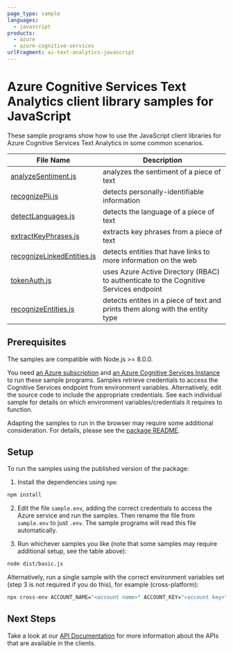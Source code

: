 ```yaml
---
page_type: sample
languages:
  - javascript
products:
  - azure
  - azure-cognitive-services
urlFragment: ai-text-analytics-javascript
---
```


# Azure Cognitive Services Text Analytics client library samples for JavaScript

These sample programs show how to use the JavaScript client libraries for Azure Cognitive Services Text Analytics in some common scenarios.

| **File Name**                                         | **Description**                                                                       |
| ----------------------------------------------------- | ------------------------------------------------------------------------------------- |
| [analyzeSentiment.js][analyzesentiment]               | analyzes the sentiment of a piece of text                                             |
| [recognizePii.js][recognizepii]                       | detects personally-identifiable information                                           |
| [detectLanguages.js][detectlanguages]                 | detects the language of a piece of text                                               |
| [extractKeyPhrases.js][extractkeyphrases]             | extracts key phrases from a piece of text                                             |
| [recognizeLinkedEntities.js][recognizelinkedentities] | detects entities that have links to more information on the web                       |
| [tokenAuth.js][tokenauth]                             | uses Azure Active Directory (RBAC) to authenticate to the Cognitive Services endpoint |
| [recognizeEntities.js][recognizeentities]             | detects entites in a piece of text and prints them along with the entity type         |

## Prerequisites

The samples are compatible with Node.js >= 8.0.0.

You need [an Azure subscription][freesub] and [an Azure Cognitive Services Instance][azcogsvc] to run these sample programs. Samples retrieve credentials to access the Cognitive Services endpoint from environment variables. Alternatively, edit the source code to include the appropriate credentials. See each individual sample for details on which environment variables/credentials it requires to function.

Adapting the samples to run in the browser may require some additional consideration. For details, please see the [package README][package].

## Setup

To run the samples using the published version of the package:

1. Install the dependencies using `npm`:

```bash
npm install
```

2. Edit the file `sample.env`, adding the correct credentials to access the Azure service and run the samples. Then rename the file from `sample.env` to just `.env`. The sample programs will read this file automatically.

3. Run whichever samples you like (note that some samples may require additional setup, see the table above):

```bash
node dist/basic.js
```

Alternatively, run a single sample with the correct environment variables set (step 3 is not required if you do this), for example (cross-platform):

```bash
npx cross-env ACCOUNT_NAME="<account name>" ACCOUNT_KEY="<account key>" node dist/basic.js
```

## Next Steps

Take a look at our [API Documentation][apiref] for more information about the APIs that are available in the clients.

[analyzesentiment]: https://github.com/Azure/azure-sdk-for-js/tree/master/sdk/textanalytics/ai-text-analytics/samples/javascript/analyzeSentiment.js
[recognizepii]: https://github.com/Azure/azure-sdk-for-js/tree/master/sdk/textanalytics/ai-text-analytics/samples/javascript/recognizePii.js
[detectlanguages]: https://github.com/Azure/azure-sdk-for-js/tree/master/sdk/textanalytics/ai-text-analytics/samples/javascript/detectLanguages.js
[extractkeyphrases]: https://github.com/Azure/azure-sdk-for-js/tree/master/sdk/textanalytics/ai-text-analytics/samples/javascript/extractKeyPhrases.js
[recognizelinkedentities]: https://github.com/Azure/azure-sdk-for-js/tree/master/sdk/textanalytics/ai-text-analytics/samples/javascript/recognizeLinkedEntities.js
[tokenauth]: https://github.com/Azure/azure-sdk-for-js/tree/master/sdk/textanalytics/ai-text-analytics/samples/javascript/tokenAuth.js
[recognizeentities]: https://github.com/Azure/azure-sdk-for-js/tree/master/sdk/textanalytics/ai-text-analytics/samples/javascript/recognizeEntities.js
[apiref]: https://docs.microsoft.com/javascript/api/@azure/ai-text-analytics
[azcogsvc]: https://docs.microsoft.com/azure/cognitive-services/cognitive-services-apis-create-account
[freesub]: https://azure.microsoft.com/free/
[package]: https://github.com/Azure/azure-sdk-for-js/tree/master/sdk/textanalytics/ai-text-analytics/README.md

